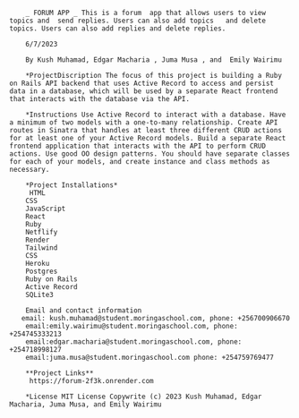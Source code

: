         _ FORUM APP _ This is a forum  app that allows users to view topics and  send replies. Users can also add topics   and delete topics. Users can also add replies and delete replies.

        6/7/2023

        By Kush Muhamad, Edgar Macharia , Juma Musa , and  Emily Wairimu

        *ProjectDiscription The focus of this project is building a Ruby on Rails API backend that uses Active Record to access and persist data in a database, which will be used by a separate React frontend that interacts with the database via the API.

        *Instructions Use Active Record to interact with a database. Have a minimum of two models with a one-to-many relationship. Create API routes in Sinatra that handles at least three different CRUD actions for at least one of your Active Record models. Build a separate React frontend application that interacts with the API to perform CRUD actions. Use good OO design patterns. You should have separate classes for each of your models, and create instance and class methods as necessary.

        *Project Installations*
         HTML
        CSS
        JavaScript
        React
        Ruby
        Netflify 
        Render
        Tailwind
        CSS
        Heroku
        Postgres
        Ruby on Rails
        Active Record
        SQLite3

        Email and contact information
       email: kush.muhamad@student.moringaschool.com, phone: +256700906670
        email:emily.wairimu@student.moringaschool.com, phone: +254745333213
        email:edgar.macharia@student.moringaschool.com, phone: +254718998127
        email:juma.musa@student.moringaschool.com phone: +254759769477

        **Project Links** 
         https://forum-2f3k.onrender.com

        *License MIT License Copywrite (c) 2023 Kush Muhamad, Edgar Macharia, Juma Musa, and Emily Wairimu
